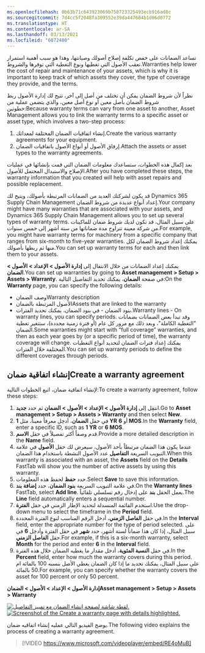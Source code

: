 ```yaml
---
ms.openlocfilehash: 0b63b71c643923069b758723325493ecb916ad8c
ms.sourcegitcommit: 7d4cc5f2048fa309552e39da447684b1d06d0772
ms.translationtype: HT
ms.contentlocale: ar-SA
ms.lasthandoff: 03/13/2021
ms.locfileid: "6072480"
---
```

<span data-ttu-id="31e11-101">تساعد الضمانات على خفض تكلفة إصلاح أصولك وصيانتها، وهذا هو سبب أهمية استمرار تعقب الأصول التي تغطيها ونوع التغطية التي توفرها والشروط.</span><span class="sxs-lookup"><span data-stu-id="31e11-101">Warranties help lower the cost of repair and maintenance of your assets, which is why it is important to keep track of which assets they cover, the type of coverage they provide, and the terms.</span></span>

<span data-ttu-id="31e11-102">نظراً لأن شروط الضمان يمكن أن تختلف من أصل إلى آخر، تتيح لك إدارة الأصول ربط شروط الضمان بأصل معين أو نوع أصل معين، والذي يتضمن عملية من خطوتين:</span><span class="sxs-lookup"><span data-stu-id="31e11-102">Because warranty terms can vary from one asset to another, Asset Management allows you to link the warranty terms to a specific asset or asset type, which involves a two-step process:</span></span>

1.  <span data-ttu-id="31e11-103">إنشاء اتفاقيات الضمان المختلفة لمعداتك.</span><span class="sxs-lookup"><span data-stu-id="31e11-103">Create the various warranty agreements for your equipment.</span></span>
2.  <span data-ttu-id="31e11-104">إرفاق الأصول أو أنواع الأصول باتفاقيات الضمان.</span><span class="sxs-lookup"><span data-stu-id="31e11-104">Attach the assets or asset types to the warranty agreements.</span></span> 

<span data-ttu-id="31e11-105">بعد إكمال هذه الخطوات، ستساعدك معلومات الضمان التي قمت بإنشائها في عمليات الإصلاح والاستبدال المحتمل للأصول.</span><span class="sxs-lookup"><span data-stu-id="31e11-105">After you have completed these steps, the warranty information that you created will help with asset repairs and possible replacement.</span></span>

<span data-ttu-id="31e11-106">قد يكون لشركتك العديد من الضمانات المرتبطة بأصولك، ويتيح لك Dynamics 365 Supply Chain Management إعداد أنواع عديدة من شروط الضمان.</span><span class="sxs-lookup"><span data-stu-id="31e11-106">Your company might have many warranties that are associated with your assets, and Dynamics 365 Supply Chain Management allows you to set up several types of warranty terms.</span></span> <span data-ttu-id="31e11-107">على سبيل المثال، قد تكون لديك شروط ضمان للماكينات من شركة معينة تتراوح مدة ضماناتها من ستة أشهر إلى خمس سنوات.</span><span class="sxs-lookup"><span data-stu-id="31e11-107">For example, you might have warranty terms for machinery from a specific company that ranges from six-month to five-year warranties.</span></span> <span data-ttu-id="31e11-108">يمكنك إعداد شروط الضمان لكل منها ثم ربطها بأصولك.</span><span class="sxs-lookup"><span data-stu-id="31e11-108">You can set up warranty terms for each and then link them to your assets.</span></span> 

<span data-ttu-id="31e11-109">يمكنك إعداد الضمانات من خلال الانتقال إلى **إدارة الأصول > الإعداد > الأصول > الضمان**.</span><span class="sxs-lookup"><span data-stu-id="31e11-109">You can set up warranties by going to **Asset management > Setup > Assets > Warranty**.</span></span> <span data-ttu-id="31e11-110">في صفحة **الضمان**، يمكنك تحديد التفاصيل التالية:</span><span class="sxs-lookup"><span data-stu-id="31e11-110">On the **Warranty** page, you can specify the following details:</span></span>

- <span data-ttu-id="31e11-111">وصف الضمان</span><span class="sxs-lookup"><span data-stu-id="31e11-111">Warranty description</span></span>
- <span data-ttu-id="31e11-112">الأصول المرتبطة بالضمان</span><span class="sxs-lookup"><span data-stu-id="31e11-112">Assets that are linked to the warranty</span></span>
- <span data-ttu-id="31e11-113">بنود الضمان - في بنود الضمان، يمكنك تحديد الفترات.</span><span class="sxs-lookup"><span data-stu-id="31e11-113">Warranty lines - On warranty lines, you can specify periods.</span></span> <span data-ttu-id="31e11-114">وقد تبدأ بعض الضمانات بضمانات "التغطية الكاملة"، وبعد ذلك مع مرور كل عام (أو فترة زمنية محددة)، ستتغير تغطية الضمان.</span><span class="sxs-lookup"><span data-stu-id="31e11-114">Some warranties might start with “full coverage” warranties, and then as each year goes by (or a specific period of time), the warranty coverage will change.</span></span> <span data-ttu-id="31e11-115">يمكنك إعداد فترات الضمان لتحديد أنواع التغطيات المختلفة خلال الفترات.</span><span class="sxs-lookup"><span data-stu-id="31e11-115">You can set up warranty periods to define the different coverages through periods.</span></span> 

## <a name="create-a-warranty-agreement"></a><span data-ttu-id="31e11-116">إنشاء اتفاقية ضمان</span><span class="sxs-lookup"><span data-stu-id="31e11-116">Create a warranty agreement</span></span>
<span data-ttu-id="31e11-117">لإنشاء اتفاقية ضمان، اتبع الخطوات التالية:</span><span class="sxs-lookup"><span data-stu-id="31e11-117">To create a warranty agreement, follow these steps:</span></span>

1.  <span data-ttu-id="31e11-118">انتقِل إلى **إدارة الأصول > الإعداد > الأصول > الضمان** ثم حدد **جديد**.</span><span class="sxs-lookup"><span data-stu-id="31e11-118">Go to **Asset management > Setup > Assets > Warranty** and then select **New**.</span></span>
2.  <span data-ttu-id="31e11-119">في حقل **الضمان**، أدخِل معرفاً معيناً، مثل **1 YR** أو **6 MOS**.</span><span class="sxs-lookup"><span data-stu-id="31e11-119">In the **Warranty** field, enter a specific ID, such as **1 YR** or **6 MOS**.</span></span>
3.  <span data-ttu-id="31e11-120">قدم وصفاً أكثر تفصيلاً في حقل **الاسم**.</span><span class="sxs-lookup"><span data-stu-id="31e11-120">Provide a more detailed description in the **Name** field.</span></span>
4.  <span data-ttu-id="31e11-121">عندما يكون هذا الضمان مرتبطاً بأحد الأصول، سيعرض لك حقل **الأصول** في علامة التبويب السريعة **التفاصيل** عدد الأصول النشطة باستخدام هذا الضمان.</span><span class="sxs-lookup"><span data-stu-id="31e11-121">When this warranty is associated with an asset, the **Assets** field on the **Details** FastTab will show you the number of active assets by using this warranty.</span></span>
5.  <span data-ttu-id="31e11-122">حدد **حفظ** لحفظ هذه المعلومات.</span><span class="sxs-lookup"><span data-stu-id="31e11-122">Select **Save** to save this information.</span></span>
6.  <span data-ttu-id="31e11-123">في علامة التبويب السريعة **بنود الضمان**، حدد **إضافة بند**.</span><span class="sxs-lookup"><span data-stu-id="31e11-123">On the **Warranty lines** FastTab, select **Add line**.</span></span> 
    <span data-ttu-id="31e11-124">يعمل الحقل **بند** على إدخال رقم تسلسلي تلقائياً.</span><span class="sxs-lookup"><span data-stu-id="31e11-124">The **Line** field automatically enters a sequential number.</span></span> 
7.  <span data-ttu-id="31e11-125">استخدم القائمة المنسدلة لتحديد الإطار الزمني في حقل **الفترة**.</span><span class="sxs-lookup"><span data-stu-id="31e11-125">Use the drop-down menu to select the timeframe in the **Period** field.</span></span>
8.  <span data-ttu-id="31e11-126">في حقل **الفاصل الزمني**، أدخل الرقم المناسب لنوع الفترة المحددة.</span><span class="sxs-lookup"><span data-stu-id="31e11-126">In the **Interval** field, enter the appropriate number for the type of period selected.</span></span> <span data-ttu-id="31e11-127">على سبيل المثال، إذا كان هذا ضماناً لستة أشهر، حدد **شهر** في حقل الفترة وأدخِل **6** في حقل **الفاصل الزمني**.</span><span class="sxs-lookup"><span data-stu-id="31e11-127">For example, if this is a six-month warranty, select **Month** for the period and enter **6** in the **Interval** field.</span></span> 
9.  <span data-ttu-id="31e11-128">في حقل **النسبة المئوية**، أدخل مقدار ما يغطيه الضمان خلال هذه الفترة.</span><span class="sxs-lookup"><span data-stu-id="31e11-128">In the **Percent** field, enter how much the warranty covers during this period.</span></span> <span data-ttu-id="31e11-129">على سبيل المثال، يمكنك تحديد ما إذا كان الضمان يغطي الأصل بنسبه 100 بالمائة ام 50 بالمائة.</span><span class="sxs-lookup"><span data-stu-id="31e11-129">For example, you can specify whether the warranty covers the asset for 100 percent or only 50 percent.</span></span> 

<span data-ttu-id="31e11-130">**إدارة الأصول > الإعداد > الأصول > الضمان**</span><span class="sxs-lookup"><span data-stu-id="31e11-130">**Asset management > Setup > Assets > Warranty**</span></span>

<span data-ttu-id="31e11-131">[![لقطة شاشة لصفحة إنشاء الضمان مع تمييز التفاصيل.](../media/create-warranty-ssm.png)](../media/create-warranty-ssm.png#lightbox)</span><span class="sxs-lookup"><span data-stu-id="31e11-131">[![Screenshot of the Create a warranty page with details highlighted.](../media/create-warranty-ssm.png)](../media/create-warranty-ssm.png#lightbox)</span></span>

<span data-ttu-id="31e11-132">يوضح الفيديو التالي عمليه إنشاء اتفاقيه ضمان.</span><span class="sxs-lookup"><span data-stu-id="31e11-132">The following video explains the process of creating a warranty agreement.</span></span>

 > [!VIDEO https://www.microsoft.com/videoplayer/embed/RE4oMuB]